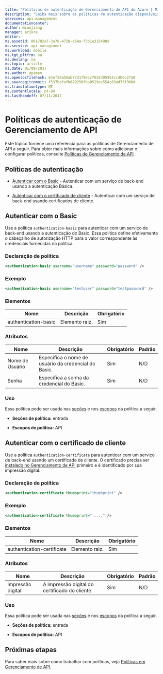 ```yaml
---
title: "Políticas de autenticação de Gerenciamento de API do Azure | Microsoft Docs"
description: "Saiba mais sobre as políticas de autenticação disponíveis para uso no Gerenciamento de API do Azure."
services: api-management
documentationcenter: 
author: miaojiang
manager: erikre
editor: 
ms.assetid: 061702a7-3a78-472b-a54a-f3b1e332490d
ms.service: api-management
ms.workload: mobile
ms.tgt_pltfrm: na
ms.devlang: na
ms.topic: article
ms.date: 01/09/2017
ms.author: apimpm
ms.openlocfilehash: 63ef20a56ab7721f9ecc7025d05963cc4b0c27a0
ms.sourcegitcommit: f537befafb079256fba0529ee554c034d73f36b0
ms.translationtype: MT
ms.contentlocale: pt-BR
ms.lasthandoff: 07/11/2017
---
```

# <a name="api-management-authentication-policies"></a>Políticas de autenticação de Gerenciamento de API
Este tópico fornece uma referência para as políticas de Gerenciamento de API a seguir. Para obter mais informações sobre como adicionar e configurar políticas, consulte [Políticas de Gerenciamento de API](http://go.microsoft.com/fwlink/?LinkID=398186).  
  
##  <a name="AuthenticationPolicies"></a> Políticas de autenticação  
  
-   [Autenticar com o Basic](api-management-authentication-policies.md#Basic) - Autenticar com um serviço de back-end usando a autenticação Básica.  
  
-   [Autenticar com o certificado de cliente](api-management-authentication-policies.md#ClientCertificate) - Autenticar com um serviço de back-end usando certificados de cliente.  
  
##  <a name="Basic"></a> Autenticar com o Basic  
 Use a política `authentication-basic` para autenticar com um serviço de back-end usando a autenticação do Basic. Essa política define efetivamente o cabeçalho de autorização HTTP para o valor correspondente às credenciais fornecidas na política.  
  
### <a name="policy-statement"></a>Declaração de política  
  
```xml  
<authentication-basic username="username" password="password" />  
```  
  
### <a name="example"></a>Exemplo  
  
```xml  
<authentication-basic username="testuser" password="testpassword" />  
```  
  
### <a name="elements"></a>Elementos  
  
|Nome|Descrição|Obrigatório|  
|----------|-----------------|--------------|  
|authentication-basic|Elemento raiz.|Sim|  
  
### <a name="attributes"></a>Atributos  
  
|Nome|Descrição|Obrigatório|Padrão|  
|----------|-----------------|--------------|-------------|  
|Nome de Usuário|Especifica o nome de usuário da credencial do Basic.|Sim|N/D|  
|Senha|Especifica a senha da credencial do Basic.|Sim|N/D|  
  
### <a name="usage"></a>Uso  
 Essa política pode ser usada nas [seções](http://azure.microsoft.com/documentation/articles/api-management-howto-policies/#sections) e nos [escopos](http://azure.microsoft.com/documentation/articles/api-management-howto-policies/#scopes) da política a seguir.  
  
-   **Seções de política:** entrada  
  
-   **Escopos de política:** API  
  
##  <a name="ClientCertificate"></a> Autenticar com o certificado de cliente  
 Use a política `authentication-certificate` para autenticar com um serviço de back-end usando um certificado de cliente. O certificado precisa ser [instalado no Gerenciamento de API](http://go.microsoft.com/fwlink/?LinkID=511599) primeiro e é identificado por sua impressão digital.  
  
### <a name="policy-statement"></a>Declaração de política  
  
```xml  
<authentication-certificate thumbprint="thumbprint" />  
```  
  
### <a name="example"></a>Exemplo  
  
```xml  
<authentication-certificate thumbprint="....." />  
```  
  
### <a name="elements"></a>Elementos  
  
|Nome|Descrição|Obrigatório|  
|----------|-----------------|--------------|  
|authentication-certificate|Elemento raiz.|Sim|  
  
### <a name="attributes"></a>Atributos  
  
|Nome|Descrição|Obrigatório|Padrão|  
|----------|-----------------|--------------|-------------|  
|impressão digital|A impressão digital do certificado do cliente.|Sim|N/D|  
  
### <a name="usage"></a>Uso  
 Essa política pode ser usada nas [seções](http://azure.microsoft.com/documentation/articles/api-management-howto-policies/#sections) e nos [escopos](http://azure.microsoft.com/documentation/articles/api-management-howto-policies/#scopes) da política a seguir.  
  
-   **Seções de política:** entrada  
  
-   **Escopos de política:** API  
  

## <a name="next-steps"></a>Próximas etapas
Para saber mais sobre como trabalhar com políticas, veja [Políticas em Gerenciamento de API](api-management-howto-policies.md).  